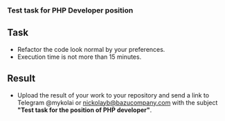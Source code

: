 ### Test task for PHP Developer position
## Task
- Refactor the code look normal by your preferences.
- Execution time is not more than 15 minutes.

## Result
- Upload the result of your work to your repository and send a link to Telegram @mykolai or nickolayb@bazucompany.com with the subject **"Test task for the position of PHP developer"**.
